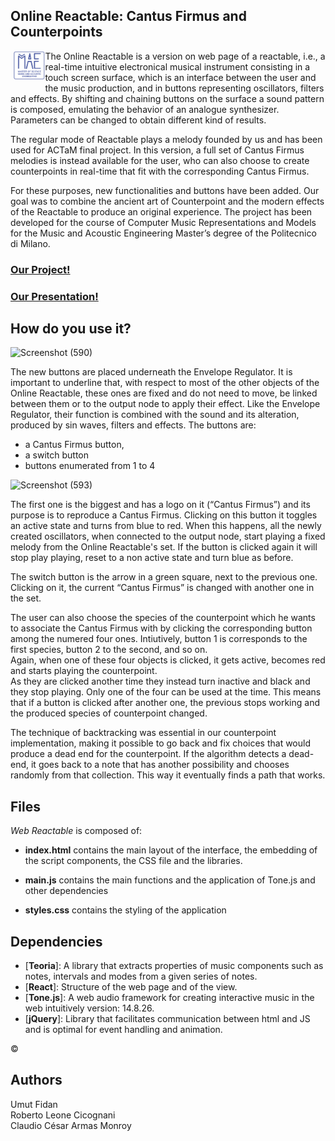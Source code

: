 ## Online Reactable: Cantus Firmus and Counterpoints
<img align="left" src="readMeImages/MAE logo.png"  width="10%" style="margin-left:5px; margin-bottom:10px">
The Online Reactable is a version on web page of a reactable, i.e., a real-time intuitive electronical musical instrument consisting in a touch screen surface, which is an interface between the user and the music production, and in buttons representing oscillators, filters and effects. By shifting and chaining buttons on the surface a sound pattern is composed, emulating the behavior of an analogue synthesizer. Parameters can be changed to obtain different kind of results.<br>

The regular mode of Reactable plays a melody founded by us and has been used for ACTaM final project. In this version, a full set of Cantus Firmus melodies is instead available for the user, who can also choose to create counterpoints in real-time that fit with the corresponding Cantus Firmus.<br>

For these purposes, new functionalities and buttons have been added. Our goal was to combine the ancient art of Counterpoint and the modern effects of the Reactable to produce an original experience. The project has been developed for the course of Computer Music Representations and Models for the Music and Acoustic Engineering Master’s degree of the Politecnico di Milano. 

### [Our Project!](https://codepen.io/umutus/full/PomQKbY "s")
### [Our Presentation!](https://docs.google.com/presentation/d/1MoYUUQgi9hw5hNLMDHu8yOKbb-zAymc9tvgKWwkR_yY/edit#slide=id.p1 "s")


## How do you use it? 
![Screenshot (590)](https://user-images.githubusercontent.com/82660558/127182736-fc64d30c-8ff9-4313-b5a0-70e92a292118.png)

The new buttons are placed underneath the Envelope Regulator. It is important to underline that, with respect to most of the other objects of the Online Reactable, these ones are fixed and do not need to move, be linked between them or to the output node to apply their effect. Like the Envelope Regulator, their function is combined with the sound and its alteration, produced by sin waves, filters and effects. The buttons are: 
- a Cantus Firmus button, 
- a switch button
- buttons enumerated from 1 to 4

![Screenshot (593)](https://user-images.githubusercontent.com/82660558/127183126-6eb072e9-84c1-4e9d-91cc-8226d4739923.png)


The first one is the biggest and has a logo on it (“Cantus Firmus”) and its purpose is to reproduce a Cantus Firmus. Clicking on this button it toggles an active state and turns from blue to red. When this happens, all the newly created oscillators, when connected to the output node, start playing a fixed melody from the Online Reactable's set. If the button is clicked again it will stop play playing, reset to a non active state and turn blue as before.<br>

The switch button is the arrow in a green square, next to the previous one. Clicking on it, the current “Cantus Firmus” is changed with another one in the set.<br>

The user can also choose the species of the counterpoint which he wants to associate the Cantus Firmus with by clicking the corresponding button among the numered four ones. Intiutively, button 1 is corresponds to the first species, button 2 to the second, and so on.<br> 
Again, when one of these four objects is clicked, it gets active, becomes red and starts playing the counterpoint.<br> As they are clicked another time they instead turn inactive and black and they stop playing. Only one of the four can be used at the time. This means that if a button is clicked after another one, the previous stops working and the produced species of counterpoint changed.<br>

The technique of backtracking was essential in our counterpoint implementation, making it possible to go back and fix choices that would produce a dead end for the counterpoint. If the algorithm detects a dead-end, it goes back to a note that has another possibility and chooses randomly from that collection. This way it eventually finds a path that works.<br> 

## Files
_Web Reactable_ is composed of:

- **index.html**
contains the main layout of the interface, the embedding of the script components, the CSS file and the libraries.
- **main.js**
contains the main functions and the application of Tone.js and other dependencies

- **styles.css**
contains the styling of the application


## Dependencies

- [**Teoria**]: A library that extracts properties of music components such as notes, intervals and modes from a given series of notes.
- [**React**]: Structure of the web page and of the view.
- [**Tone.js**]: A web audio framework for creating interactive music in the web intuitively version: 14.8.26.
- [**jQuery**]: Library that facilitates communication between html and JS and is optimal for event handling and animation.

©

## Authors
Umut Fidan<br>
Roberto Leone Cicognani<br>
Claudio César Armas Monroy<br>

